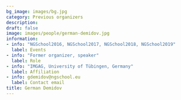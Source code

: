 ```yaml
---
bg_image: images/bg.jpg
category: Previous organizers
description: 
draft: false
image: images/people/german-demidov.jpg
information:
- info: "NGSchool2016, NGSchool2017, NGSchool2018, NGSchool2019"
  label: Events
- info: "Former organizer, speaker"
  label: Role
- info: "IMGAG, University of Tübingen, Germany"
  label: Affiliation
- info: gdemidov@ngschool.eu
  label: Contact email
title: German Demidov
---
```

